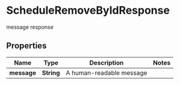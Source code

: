 

# ScheduleRemoveByIdResponse

message response

## Properties

| Name | Type | Description | Notes |
|------------ | ------------- | ------------- | -------------|
|**message** | **String** | A human-readable message |  |



